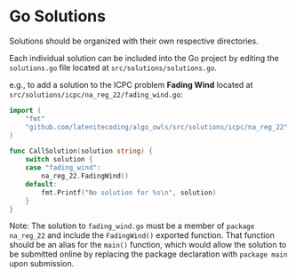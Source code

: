 # Go Solutions

Solutions should be organized with their own respective directories.

Each individual solution can be included into the Go project by editing the `solutions.go` file located at `src/solutions/solutions.go`.

e.g., to add a solution to the ICPC problem **Fading Wind** located at `src/solutions/icpc/na_reg_22/fading_wind.go`:

```go
import (
	"fmt"
	"github.com/latenitecoding/algo_owls/src/solutions/icpc/na_reg_22"
)

func CallSolution(solution string) {
	switch solution {
	case "fading_wind":
		na_reg_22.FadingWind()
	default:
		fmt.Printf("No solution for %s\n", solution)
	}
}
```

Note: The solution to `fading_wind.go` must be a member of `package na_reg_22` and include the `FadingWind()` exported function. That function should be an alias for the `main()` function, which would allow the solution to be submitted online by replacing the package declaration with `package main` upon submission.
